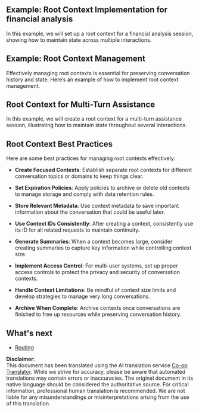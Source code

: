 <!--
CO_OP_TRANSLATOR_METADATA:
{
  "original_hash": "e1cbc99fa7185139ad6d539eca09a2b3",
  "translation_date": "2025-06-02T20:20:13+00:00",
  "source_file": "05-AdvancedTopics/mcp-root-contexts/README.md",
  "language_code": "en"
}
-->
## Example: Root Context Implementation for financial analysis

In this example, we will set up a root context for a financial analysis session, showing how to maintain state across multiple interactions.

## Example: Root Context Management

Effectively managing root contexts is essential for preserving conversation history and state. Here’s an example of how to implement root context management.

## Root Context for Multi-Turn Assistance

In this example, we will create a root context for a multi-turn assistance session, illustrating how to maintain state throughout several interactions.

## Root Context Best Practices

Here are some best practices for managing root contexts effectively:

- **Create Focused Contexts**: Establish separate root contexts for different conversation topics or domains to keep things clear.

- **Set Expiration Policies**: Apply policies to archive or delete old contexts to manage storage and comply with data retention rules.

- **Store Relevant Metadata**: Use context metadata to save important information about the conversation that could be useful later.

- **Use Context IDs Consistently**: After creating a context, consistently use its ID for all related requests to maintain continuity.

- **Generate Summaries**: When a context becomes large, consider creating summaries to capture key information while controlling context size.

- **Implement Access Control**: For multi-user systems, set up proper access controls to protect the privacy and security of conversation contexts.

- **Handle Context Limitations**: Be mindful of context size limits and develop strategies to manage very long conversations.

- **Archive When Complete**: Archive contexts once conversations are finished to free up resources while preserving conversation history.

## What's next

- [Routing](../mcp-routing/README.md)

**Disclaimer**:  
This document has been translated using the AI translation service [Co-op Translator](https://github.com/Azure/co-op-translator). While we strive for accuracy, please be aware that automated translations may contain errors or inaccuracies. The original document in its native language should be considered the authoritative source. For critical information, professional human translation is recommended. We are not liable for any misunderstandings or misinterpretations arising from the use of this translation.